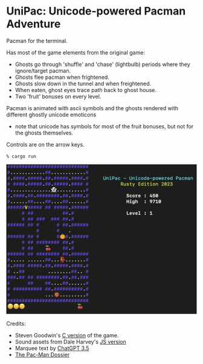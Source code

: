 # UniPac: Unicode-powered Pacman Adventure 

Pacman for the terminal. 

Has most of the game elements from the original game:
* Ghosts go through 'shuffle' and 'chase' (lightbulb) periods where they ignore/target pacman.
* Ghosts flee pacman when frightened.
* Ghosts slow down in the tunnel and when freightened.
* When eaten, ghost eyes trace path back to ghost house.
* Two 'fruit' bonuses on every level.

Pacman is animated with ascii symbols and the ghosts rendered with different ghostly unicode emoticons 
- note that unicode has symbols for most of the fruit bonuses, but not for the ghosts themselves.

Controls are on the arrow keys.
```
% cargo run
```

![Game UI](https://raw.githubusercontent.com/jesper-olsen/UniPac/main/Screenshot.png) 



Credits:
* Steven Goodwin's [C version](https://github.com/MarquisdeGeek/pacman) of the game.
* Sound assets from Dale Harvey's [JS version](https://github.com/daleharvey/pacman)
* Marquee text by [ChatGPT 3.5](https://chat.openai.com/)
* [The Pac-Man Dossier](https://pacman.holenet.info)
